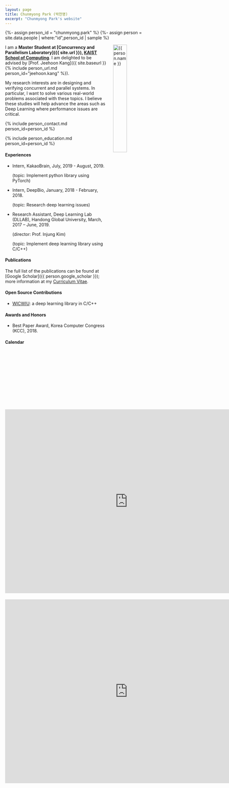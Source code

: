 ```yaml
---
layout: page
title: Chunmyong Park (박천명)
excerpt: "Chunmyong Park's website"
---
```


{%- assign person_id = "chunmyong.park" %}
{%- assign person = site.data.people | where:"id",person_id | sample %}

<img align="right" style="width: 30%; padding-left: 3%;" src="{{ site.baseurl}}/assets/chunmyong.park.jpeg" alt="{{ person.name }}">

I am a **Master Student at [Concurrency and Parallelism Laboratory]({{ site.url }}), [KAIST School of Computing](https://cs.kaist.ac.kr)**. I am delighted to be advised by [Prof. Jeehoon Kang]({{ site.baseurl }}{% include person_url.md person_id="jeehoon.kang" %}).

My research interests are in designing and verifying concurrent and parallel systems. In particular, I want to solve various real-world problems associated with these topics. I believe these studies will help advance the areas such as Deep Learning where performance issues are critical.


{% include person_contact.md person_id=person_id %}


{% include person_education.md person_id=person_id %}


#### Experiences

- Intern, KakaoBrain, July, 2019 - August, 2019.

  (topic: Implement python library using PyTorch)

- Intern, DeepBio, January, 2018 - February, 2018.

  (topic: Research deep learning issues)

- Research Assistant, Deep Learning Lab (DLLAB), Handong Global University, March, 2017 – June, 2019.

  (director: Prof. Injung Kim)

  (topic: Implement deep learning library using C/C++)


#### Publications

The full list of the publications can be found at [Google Scholar]({{ person.google_scholar }}); more information at my [Curriculum Vitae](https://cmpark0126.github.io/assets/docs/PARKCHUNMYONG_cv.pdf).


#### Open Source Contributions

- [WICWIU](https://github.com/WICWIU/WICWIU): a deep learning library in C/C++


#### Awards and Honors

- Best Paper Award, Korea Computer Congress (KCC), 2018.


#### Calendar

<div class="responsive-iframe-container big-container">
    <iframe src="https://calendar.google.com/calendar/embed?height=600&amp;wkst=1&amp;bgcolor=%23ffffff&amp;ctz=Asia%2FSeoul&amp;src=Y21wYXJrMDEyNkBnbWFpbC5jb20&amp;color=%233F51B5&amp;showTitle=0&amp;showTabs=0&amp;showPrint=0&amp;showCalendars=0&amp;showTz=1&amp;mode=WEEK" style="border-width:0; margin-top:15pt;" width="800" height="600" frameborder="0" scrolling="no"></iframe>
</div>
<div class="responsive-iframe-container small-container" style="height: 1000;">
    <iframe src="https://calendar.google.com/calendar/embed?height=600&amp;wkst=1&amp;bgcolor=%23ffffff&amp;ctz=Asia%2FSeoul&amp;src=Y21wYXJrMDEyNkBnbWFpbC5jb20&amp;color=%233F51B5&amp;showTitle=0&amp;showTabs=0&amp;showPrint=0&amp;showCalendars=0&amp;showTz=1&amp;mode=WEEK" style="border-width:0; margin-top:15pt;" width="800" height="600" frameborder="0" scrolling="no"></iframe>
</div>
